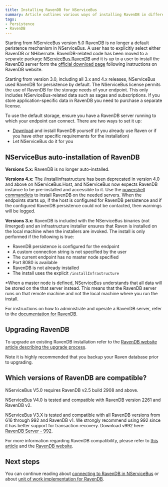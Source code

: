 ```yaml
---
title: Installing RavenDB for NServiceBus
summary: Article outlines various ways of installing RavenDB in different versions of NServiceBus. As of version 5 it is mostly obsolete due to the fact that RavenDB is no longer part of the core.
tags:
- Persistence
- RavenDB
---
```


Starting from NServiceBus version 5.0 RavenDB is no longer a default peristence mechanism in NServiceBus. A user has to explicitly select either RavenDB or NHibernate. RavenDB-related code has been moved to a separate package [NServiceBus.RavenDB](https://www.nuget.org/packages/NServiceBus.RavenDB) and it is up to a user to install the RavenDB server form the [official download page](http://ravendb.net/download) following instructions on RavenDB website.

Starting from version 3.0, including all 3.x and 4.x releases, NServiceBus used RavenDB for persistence by default. The NServiceBus license permits the use of RavenDB for the storage needs of your endpoint. This only includes NServiceBus-related data such as sagas and subscriptions. If you store application-specific data in RavenDB you need to purchase a separate license.

To use the default storage, ensure you have a RavenDB server running to which your endpoint can connect. There are two ways to set it up:

-   [Download](http://ravendb.net/download) and install RavenDB yourself (if you already use Raven or if you have other specific requirements for the installation)
-   Let NServiceBus do it for you

## NServiceBus auto-installation of RavenDB

**Versions 5.x:** RavenDB is no longer auto-installed.

**Versions 4.x:** The /installinfrastructure has been deprecated in version 4.0 and above on NServiceBus.Host, and NServiceBus now expects RavenDB instance to be pre-installed and accessible to it. Use the [powershell commandlets](managing-nservicebus-using-powershell.md) to install RavenDB on the needed servers. When the endpoints starts up, if the host is configured for RavenDB persistence and if the configured RavenDB persistence could not be contacted, then warnings will be logged.

**Versions 3.x:** RavenDB is included with the NServiceBus binaries (not ilmerged) and an infrastructure installer ensures that Raven is installed on the local machine when the installers are invoked. The install is only performed if the following is true:

-   RavenDB persistence is configured for the endpoint
-   A custom connection string is not specified by the user
-   The current endpoint has no master node specified
-   Port 8080 is available
-   RavenDB is not already installed
-   The install uses the explicit `/installInfrastructure`

\*When a master node is defined, NServiceBus understands that all data will be stored on the that server instead. This means that the RavenDB server runs on that remote machine and not the local machine where you run the install.

For instructions on how to administrate and operate a RavenDB server, refer to the [documentation for RavenDB](http://ravendb.net/docs/server/administration).

## Upgrading RavenDB

To upgrade an existing RavenDB installation refer to the [RavenDB website article describing the upgrade process](http://ravendb.net/docs/2.0/server/administration/upgrade).

Note it is highly recommended that you backup your Raven database prior to upgrading.

## Which versions of RavenDB are compatible?

NServiceBus V5.0 requires RavenDB v2.5 build 2908 and above.

NServiceBus V4.0 is tested and compatible with RavenDB version 2261 and RavenDB v2.

NServiceBus V3.X is tested and compatible with all RavenDB versions from 616 through 992 and RavenDB v1. We strongly recommend using 992 since it has better support for transaction recovery. Download v992 here: [RavenDB Server - 992](http://hibernatingrhinos.com/builds/ravendb-stable-v1.0/992).

For more information regarding RavenDB compatibility, please refer to [this article](RavenDb/VersionCompatibility.md) and the [RavenDB website](http://ravendb.net/docs/2.0/client-api/backward-compatibility).

## Next steps

You can continue reading about [connecting to RavenDB in NServiceBus](using-ravendb-in-nservicebus-connecting.md) or about [unit of work implementation for RavenDB](unit-of-work-implementation-for-ravendb.md).

